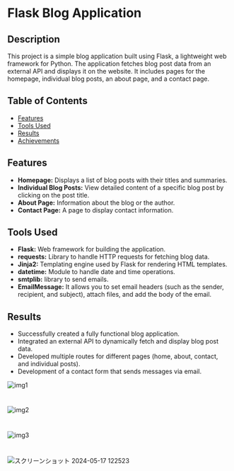 # Flask Blog Application

## Description
This project is a simple blog application built using Flask, a lightweight web framework for Python. The application fetches blog post data from an external API and displays it on the website. It includes pages for the homepage, individual blog posts, an about page, and a contact page.

## Table of Contents
- [Features](#features)
- [Tools Used](#tools-used)
- [Results](#results)
- [Achievements](#achievements)


## Features
- **Homepage:** Displays a list of blog posts with their titles and summaries.
- **Individual Blog Posts:** View detailed content of a specific blog post by clicking on the post title.
- **About Page:** Information about the blog or the author.
- **Contact Page:** A page to display contact information.

## Tools Used
- **Flask:** Web framework for building the application.
- **requests:** Library to handle HTTP requests for fetching blog data.
- **Jinja2:** Templating engine used by Flask for rendering HTML templates.
- **datetime:** Module to handle date and time operations.
- **smtplib:** library to send emails.
- **EmailMessage:** It allows you to set email headers (such as the sender, recipient, and subject), attach files, and add the body of the email.

## Results
- Successfully created a fully functional blog application.
- Integrated an external API to dynamically fetch and display blog post data.
- Developed multiple routes for different pages (home, about, contact, and individual posts).
- Development of a contact form that sends messages via email.

![img1](https://github.com/bardack134/Blog-2-using-flask/assets/142977989/0c879826-b2c6-4168-b726-c9cbc40c0b7e)
#
![img2](https://github.com/bardack134/Blog-2-using-flask/assets/142977989/0e601a3c-1228-4ddc-9085-e3663036a092)
#
![img3](https://github.com/bardack134/Blog-2-using-flask/assets/142977989/374ad4ff-fe78-4548-88c6-108338fc1a8c)
#
![スクリーンショット 2024-05-17 122523](https://github.com/bardack134/Blog-2-using-flask/assets/142977989/3b558474-23bc-475b-9122-3bd7e02702c5)

